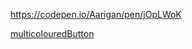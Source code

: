 
https://codepen.io/Aarigan/pen/jOpLWoK


[multicolouredButton](https://user-images.githubusercontent.com/52601835/212610453-e4c06c63-4ba0-4b04-a4e7-8c4257990c97.png)
